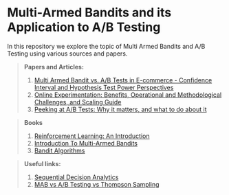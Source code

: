# Multi-Armed Bandits and its Application to A/B Testing

In this repository we explore the topic of Multi Armed Bandits and A/B Testing using various sources and papers. 

> **Papers and Articles:** </br>
> 1. [Multi Armed Bandit vs. A/B Tests in E-commerce - Confidence Interval and Hypothesis Test Power Perspectives](https://dl.acm.org/doi/abs/10.1145/3534678.3539144)
> 2. [Online Experimentation: Benefits, Operational and Methodological Challenges, and Scaling Guide](https://hdsr.mitpress.mit.edu/pub/aj31wj81/release/1)
> 3. [Peeking at A/B Tests: Why it matters, and what to do about it](https://dl.acm.org/doi/abs/10.1145/3097983.3097992)

> **Books** </br>
> 1. [Reinforcement Learning: An Introduction](http://incompleteideas.net/book/the-book-2nd.html) </br>
> 2. [Introduction To Multi-Armed Bandits](https://arxiv.org/abs/1904.07272)</br>
> 3. [Bandit Algorithms](https://tor-lattimore.com/downloads/book/book.pdf)</br>

> **Useful links:** </br>
> 1. [Sequential Decision Analytics](https://castle.princeton.edu/sda/) </br>
> 2. [MAB vs A/B Testing vs Thompson Sampling](https://www.linkedin.com/pulse/multi-armed-bandits-thompson-sampling-ab-testing-you-headlines-ronny/)

